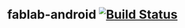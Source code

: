 

# fablab-android [![Build Status](https://travis-ci.org/FAU-Inf2/fablab-android.svg?branch=master)](https://travis-ci.org/FAU-Inf2/fablab-android)

